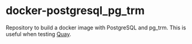 # docker-postgresql_pg_trm
Repository to build a docker image with PostgreSQL and pg_trm. This is useful when testing [Quay](https://github.com/quay/quay/blob/master/docs/getting_started.md).
